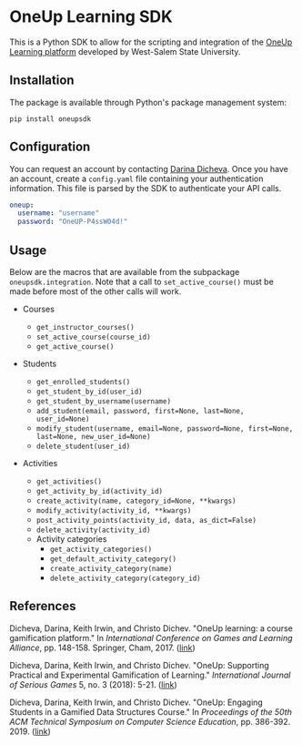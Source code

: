 # OneUp Learning SDK

This is a Python SDK to allow for the scripting and integration of the [OneUp Learning platform](https://oneup.wssu.edu/login) developed by West-Salem State University.

## Installation

The package is available through Python's package management system:

```shell
pip install oneupsdk
```

## Configuration

You can request an account by contacting [Darina Dicheva](https://www.wssu.edu/profiles/dichevad/index.html). Once you have an account, create a `config.yaml` file containing your authentication information. This file is parsed by the SDK to authenticate your API calls.

```yaml
oneup:
  username: "username"
  password: "OneUP-P4ssW04d!"
```

## Usage

Below are the macros that are available from the subpackage `oneupsdk.integration`. Note that a call to `set_active_course()` must be made before most of the other calls will work.

- Courses
    - `get_instructor_courses()`
    - `set_active_course(course_id)`
    - `get_active_course()`

- Students
    - `get_enrolled_students()`
    - `get_student_by_id(user_id)`
    - `get_student_by_username(username)`
    - `add_student(email, password, first=None, last=None, user_id=None)`
    - `modify_student(username, email=None, password=None, first=None, last=None, new_user_id=None)`
    - `delete_student(user_id)`

- Activities
    - `get_activities()` 
    - `get_activity_by_id(activity_id)`
    - `create_activity(name, category_id=None, **kwargs)`
    - `modify_activity(activity_id, **kwargs)`
    - `post_activity_points(activity_id, data, as_dict=False)`
    - `delete_activity(activity_id)`
    - Activity categories
        - `get_activity_categories()`
        - `get_default_activity_category()`
        - `create_activity_category(name)`
        - `delete_activity_category(category_id)`

## References

Dicheva, Darina, Keith Irwin, and Christo Dichev. "OneUp learning: a course gamification platform." In _International Conference on Games and Learning Alliance_, pp. 148-158. Springer, Cham, 2017. ([link](https://link.springer.com/chapter/10.1007/978-3-319-71940-5_14))

Dicheva, Darina, Keith Irwin, and Christo Dichev. "OneUp: Supporting Practical and Experimental Gamification of Learning." _International Journal of Serious Games_ 5, no. 3 (2018): 5-21. ([link](http://journal.seriousgamessociety.org/index.php/IJSG/article/view/236))

Dicheva, Darina, Keith Irwin, and Christo Dichev. "OneUp: Engaging Students in a Gamified Data Structures Course." In _Proceedings of the 50th ACM Technical Symposium on Computer Science Education_, pp. 386-392. 2019. ([link](https://dl.acm.org/doi/abs/10.1145/3287324.3287480))